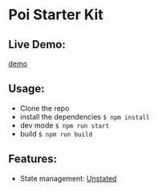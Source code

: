 # Poi Starter Kit

## Live Demo:

[demo](https://dist-cokjfxifyp.now.sh)

## Usage:

- Clone the repo
- install the dependencies `$ npm install`
- dev mode `$ npm run start`
- build `$ npm run build`

## Features:

- State management: [Unstated](https://github.com/jamiebuilds/unstated)

